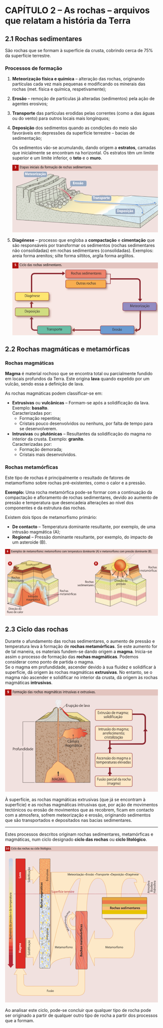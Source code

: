 # CAPÍTULO 2 – As rochas – arquivos que relatam a história da Terra

## **2.1** Rochas sedimentares

São rochas que se formam à superfície da crusta, cobrindo cerca de 75% da superfície terrestre.

### Processos de formação

1. **Meteorização física e química** – alteração das rochas, originando partículas cada vez mais pequenas e modificando os minerais das rochas (met. física e química, respetivamente);
2. **Erosão** – remoção de partículas já alteradas (sedimentos) pela ação de agentes erosivos;
3. **Transporte** das partículas erodidas pelas correntes (como a das águas ou do vento) para outros locais mais longínquos;
4. **Deposição** dos sedimentos quando as condições do meio são favoráveis em depressões da superfície terrestre – bacias de sedimentação;

	Os sedimentos vão-se acumulando, dando origem a **estratos**, camadas que inicialmente se encontram na horizontal. Os estratos têm um limite superior e um limite inferior, o **teto** e o **muro**.

	![Etapas iniciais da formação de rochas sedimentares](images/P32&#32;3&#32;Etapas&#32;iniciais&#32;da&#32;formação&#32;de&#32;rochas&#32;sedimentares.png)

5. **Diagénese** – processo que engloba a **compactação** e **cimentação** que são responsáveis por transformar os sedimentos (rochas sedimentares não consolidadas) em rochas sedimentares (consolidadas). Exemplos: areia forma arenitos; silte forma siltitos, argila forma argilitos.

	![Ciclo das rochas sedimentares](images/P33&#32;5&#32;Ciclo&#32;das&#32;rochas&#32;sedimentares.png)

## **2.2** Rochas magmáticas e metamórficas

### Rochas magmáticas

**Magma** é material rochoso que se encontra total ou parcialmente fundido em locais profundos da Terra. Este origina **lava** quando expelido por um vulcão, sendo essa a definição de lava.

As rochas magmáticas podem classificar-se em:

* **Extrusivas** ou **vulcânicas** – Formam-se após a solidificação da lava. Exemplo: **basalto**.  
  Caracterizadas por:
  * Formação repentina;
  * Cristais pouco desenvolvidos ou nenhuns, por falta de tempo para se desenvolverem.
* **Intrusivas** ou **plutónicas** – Resultantes da solidificação do magma no interior da crusta. Exemplo: **granito**.  
  Caracterizadas por:
  * Formação demorada;
  * Cristais mais desenvolvidos.

### Rochas metamórficas

Este tipo de rochas é principalmente o resultado de fatores de metamorfismo sobre rochas pré-existentes, como o calor e a pressão.

**Exemplo:** Uma rocha metamórfica pode-se formar com a continuação da compactação e afloramento de rochas sedimentares, devido ao aumento de pressão e temperatura que desencadeia alterações ao nível dos componentes e da estrutura das rochas.

Existem dois tipos de metamorfismo primário:

* **De contacto** – Temperatura dominante resultante, por exemplo, de uma intrusão magmática (A);
* **Regional** – Pressão dominante resultante, por exemplo, do impacto de um asteroide (B).

![](images/P35&#32;8&#32;Exemplos&#32;de&#32;metamorfismo.png)

## **2.3** Ciclo das rochas

Durante o afundamento das rochas sedimentares, o aumento de pressão e temperatura leva à formação de **rochas metamórficas**. Se este aumento for de tal maneira, os materiais fundem-se dando origem a **magma**. Inicia-se assim o processo de formação das **rochas magmáticas**. Podemos considerar como ponto de partida o magma.  
Se o magma em profundidade, ascender devido à sua fluidez e solidificar à superfície, dá origem às rochas magmáticas **extrusivas**. No entanto, se o magma não ascender e solidificar no interior da crusta, dá origem às rochas magmáticas **intrusivas**.

![Formação das rochas magmáticas intrusivas e extrusivas](images/P37&#32;9&#32;Formação&#32;das&#32;rochas&#32;magmáticas&#32;intrusivas&#32;e&#32;extrusivas.png)

À superfície, as rochas magmáticas extrusivas (que já se encontram à superfície) e as rochas magmáticas intrusivas que, por ação de movimentos tectónicos ou erosão de movimentos que as recobrem, ficam em contacto com a atmosfera, sofrem meteorização e erosão, originando sedimentos que são transportados e depositados nas bacias sedimentares.

---

Estes processos descritos originam rochas sedimentares, metamórficas e magmáticas, num ciclo designado **ciclo das rochas** ou **ciclo litológico**.

![](images/P38&#32;10&#32;Ciclo&#32;das&#32;rochas&#32;ou&#32;ciclo&#32;litológico.png)

Ao analisar este ciclo, pode-se concluir que qualquer tipo de rocha pode ser originado a partir de qualquer outro tipo de rocha a partir dos processos que a formam.